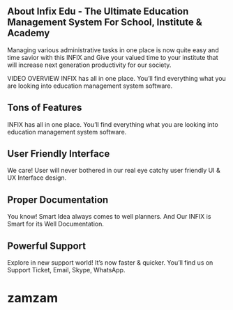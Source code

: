 ## About Infix Edu - The Ultimate Education Management System For School, Institute & Academy 

Managing various administrative tasks in one place is now quite easy and time savior with this INFIX and Give your valued time to your institute that will increase next generation productivity for our society.

VIDEO OVERVIEW 
INFIX has all in one place. You’ll find everything what you are looking into education management system software.


## Tons of Features
INFIX has all in one place. You’ll find everything what you are looking into education management system software.

## User Friendly Interface
We care! User will never bothered in our real eye catchy user friendly UI & UX Interface design. 

## Proper Documentation
You know! Smart Idea always comes to well planners. And Our INFIX is Smart for its Well Documentation. 


## Powerful Support
Explore in new support world! It’s now faster & quicker. You’ll find us on Support Ticket, Email, Skype, WhatsApp.


 # zamzam
